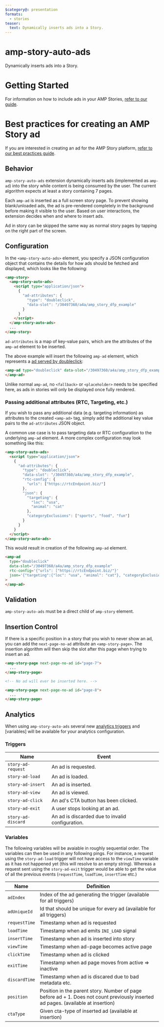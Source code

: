 ```yaml
---
$category@: presentation
formats:
  - stories
teaser:
  text: Dynamically inserts ads into a Story.
---
```


<!--
Copyright 2018 The AMP HTML Authors. All Rights Reserved.

Licensed under the Apache License, Version 2.0 (the "License");
you may not use this file except in compliance with the License.
You may obtain a copy of the License at

      http://www.apache.org/licenses/LICENSE-2.0

Unless required by applicable law or agreed to in writing, software
distributed under the License is distributed on an "AS-IS" BASIS,
WITHOUT WARRANTIES OR CONDITIONS OF ANY KIND, either express or implied.
See the License for the specific language governing permissions and
limitations under the License.
-->

# amp-story-auto-ads

Dynamically inserts ads into a Story.

# Getting Started

For information on how to include ads in your AMP Stories, [refer to our guide](https://amp.dev/documentation/guides-and-tutorials/develop/advertise_amp_stories).

# Best practices for creating an AMP Story ad

If you are interested in creating an ad for the AMP Story platform, [refer to our best practices guide](https://amp.dev/documentation/guides-and-tutorials/develop/story_ads_best_practices).

## Behavior

`amp-story-auto-ads` extension dynamically inserts ads (implemented as `amp-ad`)
into the story while content is being consumed by the user. The current algorithm expects at least a story containing 7 pages.

Each `amp-ad` is inserted as a full screen story page. To prevent showing
blank/unloaded ads, the ad is pre-rendered completely in the background before
making it visible to the user. Based on user interactions, the extension decides when
and where to insert ads.

Ad in story can be skipped the same way as normal story pages by tapping on the
right part of the screen.

## Configuration

In the `<amp-story-auto-ads>` element, you specify a JSON configuration object
that contains the details for how ads should be fetched and displayed, which
looks like the following:

```html
<amp-story>
  <amp-story-auto-ads>
    <script type="application/json">
      {
        "ad-attributes": {
          "type": "doubleclick",
          "data-slot": "/30497360/a4a/amp_story_dfp_example"
        }
      }
    </script>
  </amp-story-auto-ads>
  ...
</amp-story>
```

`ad-attributes` is a map of key-value pairs, which are the attributes of the
`amp-ad` element to be inserted.

The above example will insert the following `amp-ad` element, which represents
a [ad served by doubleclick](../../extensions/amp-ad-network-doubleclick-impl/amp-ad-network-doubleclick-impl-internal.md):

```html
<amp-ad type="doubleclick" data-slot="/30497360/a4a/amp_story_dfp_example">
</amp-ad>
```

Unlike normal `amp-ad`, no `<fallback>` or `<placeholder>` needs to be specified
here, as ads in stories will only be displayed once fully rendered.

### Passing additional attributes (RTC, Targeting, etc.)

If you wish to pass any additional data (e.g. targeting information) as
attributes to the created `<amp-ad>` tag, simply add the additional key value
pairs to the `ad-attributes` JSON object.

A common use case is to pass targeting data or RTC configuration to the underlying `amp-ad` element. A more complex configuration may look something like this:

```html
<amp-story-auto-ads>
  <script type="application/json">
    {
      "ad-attributes": {
        "type": "doubleclick",
        "data-slot": "/30497360/a4a/amp_story_dfp_example",
        "rtc-config": {
          "urls": ["https://rtcEndpoint.biz/"]
        },
        "json": {
          "targeting": {
            "loc": "usa",
            "animal": "cat"
          },
          "categoryExclusions": ["sports", "food", "fun"]
        }
      }
    }
  </script>
</amp-story-auto-ads>
```

This would result in creation of the following `amp-ad` element.

```html
<amp-ad
  type="doubleclick"
  data-slot="/30497360/a4a/amp_story_dfp_example"
  rtc-config='{"urls": ["https://rtcEndpoint.biz/"}'
  json='{"targeting":{"loc": "usa", "animal": "cat"}, "categoryExclusions":["sports", "food", "fun"]}'
>
</amp-ad>
```

## Validation

`amp-story-auto-ads` must be a direct child of `amp-story` element.

## Insertion Control

If there is a specific position in a story that you wish to never show an ad,
you can add the `next-page-no-ad` attribute an `<amp-story-page>`. The insertion
algorithm will then skip the slot after this page when trying to insert an ad.

```html
<amp-story-page next-page-no-ad id="page-7">
  ...
</amp-story-page>

<!-- No ad will ever be inserted here. -->

<amp-story-page next-page-no-ad id="page-8">
  ...
</amp-story-page>
```

## Analytics

When using `amp-story-auto-ads` several new [analytics triggers](../../extensions/amp-analytics/amp-analytics.md)
and [variables] will be available for your analytics configuration.

### Triggers

| Name               | Event                                            |
| ------------------ | ------------------------------------------------ |
| `story-ad-request` | An ad is requested.                              |
| `story-ad-load`    | An ad is loaded.                                 |
| `story-ad-insert`  | An ad is inserted.                               |
| `story-ad-view`    | An ad is viewed.                                 |
| `story-ad-click`   | An ad's CTA button has been clicked.             |
| `story-ad-exit`    | A user stops looking at an ad.                   |
| `story-ad-discard` | An ad is discarded due to invalid configuration. |

### Variables

The following variables will be avaiable in roughly sequential order. The variables
can then be used in any following pings. For instance, a request using the
`story-ad-load` trigger will not have access to the `viewTime` variable as it has
not happened yet (this will resolve to an empty string). Whereas a request sent
using the `story-ad-exit` trigger would be able to get the value of all the previous
events (`requestTime`, `loadTime`, `insertTime` etc.)

| Name          | Definition                                                                                                                       |
| ------------- | -------------------------------------------------------------------------------------------------------------------------------- |
| `adIndex`     | Index of the ad generating the trigger (available for all triggers)                                                              |
| `adUniqueId`  | Id that should be unique for every ad (available for all triggers)                                                               |
| `requestTime` | Timestamp when ad is requested                                                                                                   |
| `loadTime`    | Timestamp when ad emits `INI_LOAD` signal                                                                                        |
| `insertTime`  | Timestamp when ad is inserted into story                                                                                         |
| `viewTime`    | Timestamp when ad-page becomes active page                                                                                       |
| `clickTime`   | Timestamp when ad is clicked                                                                                                     |
| `exitTime`    | Timestamp when ad page moves from active => inactive                                                                             |
| `discardTime` | Timestamp when ad is discared due to bad metadata etc.                                                                           |
| `position`    | Position in the parent story. Number of page before ad + 1. Does not count previously inserted ad pages. (available at insertion) |
| `ctaType`     | Given cta-type of inserted ad (available at insertion)                                                                            |
